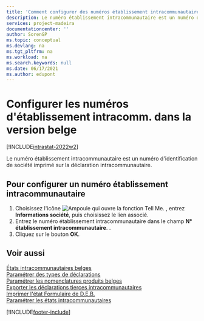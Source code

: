 ```yaml
---
title: 'Comment configurer des numéros établissement intracommunautaire [BE]'
description: Le numéro établissement intracommunautaire est un numéro d'identification de société imprimé sur la déclaration intracommunautaire.
services: project-madeira
documentationcenter: ''
author: SorenGP
ms.topic: conceptual
ms.devlang: na
ms.tgt_pltfrm: na
ms.workload: na
ms.search.keywords: null
ms.date: 06/17/2021
ms.author: edupont
---
```

# <a name="set-up-intrastat-establishment-numbers-in-the-belgian-version"></a><a name="set-up-intrastat-establishment-numbers-in-the-belgian-version"></a><a name="set-up-intrastat-establishment-numbers-in-the-belgian-version"></a>Configurer les numéros d'établissement intracomm. dans la version belge

[!INCLUDE[intrastat-2022w2](../../includes/intrastat-2022w2.md)]

Le numéro établissement intracommunautaire est un numéro d'identification de société imprimé sur la déclaration intracommunautaire.  

## <a name="to-set-up-an-intrastat-establishment-number"></a><a name="to-set-up-an-intrastat-establishment-number"></a><a name="to-set-up-an-intrastat-establishment-number"></a>Pour configurer un numéro établissement intracommunautaire

1. Choisissez l'icône ![Ampoule qui ouvre la fonction Tell Me.](../../media/ui-search/search_small.png "Dites-moi ce que vous voulez faire") , entrez **Informations société**, puis choisissez le lien associé.  
2. Entrez le numéro établissement intracommunautaire dans le champ **N° établissement intracommunautaire**. .  
3. Cliquez sur le bouton **OK**.  

## <a name="see-also"></a><a name="see-also"></a><a name="see-also"></a>Voir aussi

[États intracommunautaires belges](belgian-intrastat-reporting.md)  
[Paramétrer des types de déclarations](how-to-set-up-declaration-types.md)  
[Paramétrer les nomenclatures produits belges](how-to-set-up-belgian-tariff-numbers.md)  
[Exporter les déclarations tierces intracommunautaires](how-to-export-intrastat-third-party-declararations.md)  
[Imprimer l'état Formulaire de D.E.B.](how-to-print-the-intrastat-form-report.md)  
[Paramétrer les états intracommunautaires](../../finance-how-setup-report-intrastat.md)  

[!INCLUDE[footer-include](../../includes/footer-banner.md)]
